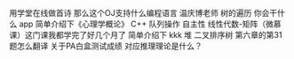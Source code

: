 用学堂在线做首诗
那么这个OJ支持什么编程语言
温庆博老师
树的遍历
你会干什么
app
简单介绍下《心理学概论》
 C++ 队列操作
自主性
线性代数-矩阵（微慕课）这门课我都学完了好几个月了
简单介绍下
kkk
堆 二叉排序树
第六章的第31题怎么翻译
关于PA白盒测试成绩
对应推理理论是什么？
